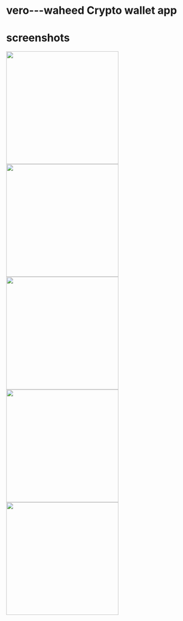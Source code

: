 # vero---waheed Crypto wallet app

# screenshots

<img src="https://github.com/Avi101010/vero---waheed/assets/53703080/14006e5f-0a6d-4295-93bb-87bcf4ac31ee" width="300" >
<img src="https://github.com/Avi101010/vero---waheed/assets/53703080/71962fda-222b-4c0d-af08-46f9888fc482" width="300" >
<img src="https://github.com/Avi101010/vero---waheed/assets/53703080/2f69b52c-7722-48d5-b3dc-81bb8438cdf6" width="300" >
<img src="https://github.com/Avi101010/vero---waheed/assets/53703080/b8d1fb15-1dfe-4ee4-99b2-afea7ce53450" width="300" >
<img src="https://github.com/Avi101010/vero---waheed/assets/53703080/599544c7-c773-4800-a8ed-40a97ff0e0e8" width="300" >
